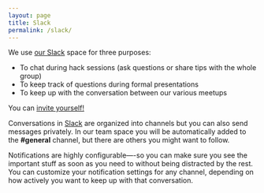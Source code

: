 ```yaml
---
layout: page
title: Slack
permalink: /slack/
---
```


We use [our Slack](//pdxdata.slack.com) space for three purposes:

* To chat during hack sessions (ask questions or share tips with the whole group)
* To keep track of questions during formal presentations
* To keep up with the conversation between our various meetups

You can [invite yourself!](https://join.slack.com/t/pdxdata/shared_invite/enQtMzg5NTE2NTk3NzE4LWNiYzY0YjM5MDNkMmIyZWQwMzQ3NjIzZGUwMGFmNzk3MzhkZDdmYzExOGM5ZDY0MzljNjcyYjNkZWRiZjM3OWM)

Conversations in [Slack](www.slack.com) are organized into channels but you can also send messages privately. In our team space you will be automatically added to the **#general** channel, but there are others you might want to follow. 

Notifications are highly configurable—-so you can make sure you see the important stuff as soon as you need to without being distracted by the rest. You can customize your notification settings for any channel, depending on how actively you want to keep up with that conversation. 
